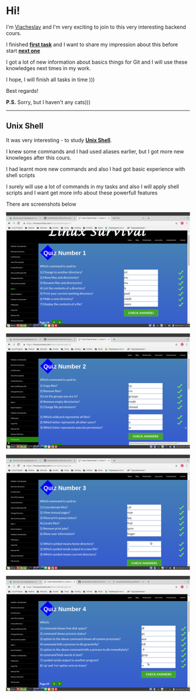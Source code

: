 Hi!
===
I'm [Viacheslav](https://github.com/ViacheslavIT) and I'm very exciting to join
to this very interesting backend cours.

I finished [**first task**](https://github.com/kottans/backend/blob/master/tasks/git-intro.md)
and I want to share my impression about this before start
[**next one**](https://github.com/kottans/backend/blob/master/tasks/unix-shell.md)

I got a lot of new information about basics things for Git and I will use these
knowledges next times in my work.

I hope, I will finish all tasks in time )))

Best regards!

**P.S.** Sorry, but I haven't any cats)))

---
## Unix Shell ##
It was very interesting - to study [**Unix Shell**](https://github.com/kottans/backend/blob/master/tasks/unix-shell.md).

I knew some commands and I had used aliases earlier, but I got more new knowleges after this cours.

I had learnt more new commands and also I had got basic experience with shell scripts

I surely will use a lot of commands in my tasks and also I will apply shell scripts and I want get more info about these powerfull features

There are screenshots below

![**quiz_01**](https://github.com/ViacheslavIT/kottans-backend/blob/master/task_unix_shell/quiz_01.png "quiz_01")

![**quiz_02**](https://github.com/ViacheslavIT/kottans-backend/blob/master/task_unix_shell/quiz_02.png "quiz_02")

![**quiz_03**](https://github.com/ViacheslavIT/kottans-backend/blob/master/task_unix_shell/quiz_03.png "quiz_03")

![**quiz_04**](https://github.com/ViacheslavIT/kottans-backend/blob/master/task_unix_shell/quiz_04.png "quiz_04")
